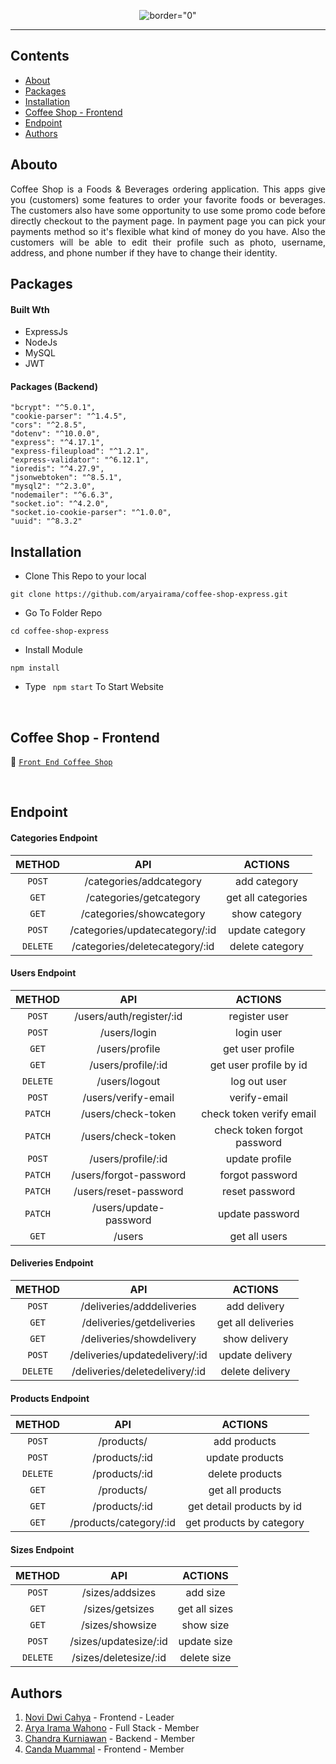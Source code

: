 <p align="center">
     <img src="https://i.postimg.cc/QdVDVtTB/logo.png"   alt= border="0" />

</p>


---


## Contents

- [About](#about)
- [Packages](#Packages)
- [Installation](#installation)
- [Coffee Shop - Frontend](#coffee-shop---frontend)
- [Endpoint](#endpoint)
- [Authors](#authors)

##  Abouto

<p align="justify">Coffee Shop is a Foods & Beverages ordering application. This apps give you (customers) some features to order your favorite foods or beverages. The customers also have some opportunity to use some promo code before directly checkout to the payment page. In payment page you can pick your payments method so it's flexible what kind of money do you have. Also the customers will be able to edit their profile such as photo, username, address, and phone number if they have to change their identity.
</p>

##  Packages


#### Built Wth
- ExpressJs
- NodeJs
- MySQL
- JWT

#### Packages (Backend)
    "bcrypt": "^5.0.1",
    "cookie-parser": "^1.4.5",
    "cors": "^2.8.5",
    "dotenv": "^10.0.0",
    "express": "^4.17.1",
    "express-fileupload": "^1.2.1",
    "express-validator": "^6.12.1",
    "ioredis": "^4.27.9",
    "jsonwebtoken": "^8.5.1",
    "mysql2": "^2.3.0",
    "nodemailer": "^6.6.3",
    "socket.io": "^4.2.0",
    "socket.io-cookie-parser": "^1.0.0",
    "uuid": "^8.3.2"


## Installation

- Clone This Repo to your local

```
git clone https://github.com/aryairama/coffee-shop-express.git
```

- Go To Folder Repo

```
cd coffee-shop-express
```

- Install Module

```
npm install
```

- Type ` npm start` To Start Website

<br/>

## Coffee Shop - Frontend

:rocket: [`Front End Coffee Shop`](https://github.com/dwinovic/coffe-shop-next.git)

<br/>

## Endpoint

#### Categories Endpoint

|  METHOD  |             API             |                    ACTIONS                    |
| :------: | :-------------------------: | :-------------------------------------------: |
|  `POST`  |       /categories/addcategory       |      add category       |
|  `GET`  | /categories/getcategory |  get all categories  |
|  `GET`  |        /categories/showcategory         |        show category     |
|  `POST`  |   /categories/updatecategory/:id    | update category |
|  `DELETE`  |   /categories/deletecategory/:id    | delete category |



#### Users Endpoint

|  METHOD  |             API             |                    ACTIONS                    |
| :------: | :-------------------------: | :-------------------------------------------: |
|  `POST`   |       /users/auth/register/:id       |              register user            |
|  `POST`   |           /users/login     |               login user             |
|  `GET`   |       /users/profile       |              get user profile              |
|  `GET`   |       /users/profile/:id       |              get user profile by id            |
|  `DELETE`   |       /users/logout       |              log out user              |
| `POST` |       /users/verify-email        |            verify-email           |
| `PATCH` |       /users/check-token       |             check token verify email          |
| `PATCH` |       /users/check-token     |             check token forgot password            |
| `POST` |       /users/profile/:id        |             update profile           |
| `PATCH` |       /users/forgot-password        |             forgot password          |
| `PATCH` |       /users/reset-password        |             reset password          |
| `PATCH` |       /users/update-password        |             update password          |
| `GET` |       /users        |             get all users           |


#### Deliveries Endpoint

|  METHOD  |             API             |                    ACTIONS                    |
| :------: | :-------------------------: | :-------------------------------------------: |
|  `POST`  |       /deliveries/adddeliveries       |      add delivery       |
|  `GET`  | /deliveries/getdeliveries |  get all deliveries  |
|  `GET`  |        /deliveries/showdelivery         |        show delivery     |
|  `POST`  |   /deliveries/updatedelivery/:id    | update delivery |
|  `DELETE`  |   /deliveries/deletedelivery/:id    | delete delivery |


#### Products Endpoint

|  METHOD  |             API             |                    ACTIONS                    |
| :------: | :-------------------------: | :-------------------------------------------: |
|  `POST`  |       /products/       |      add products       |
|  `POST`  | /products/:id |  update products  |
|  `DELETE`  |        /products/:id         |      delete products     |
|  `GET`  |   /products/  | get all products |
|  `GET`  |   /products/:id    | get detail products by id |
|  `GET`  |   /products/category/:id    | get products by category |


#### Sizes Endpoint

|  METHOD  |             API             |                    ACTIONS                    |
| :------: | :-------------------------: | :-------------------------------------------: |
|  `POST`  |       /sizes/addsizes       |      add size       |
|  `GET`  | /sizes/getsizes |  get all sizes  |
|  `GET`  |        /sizes/showsize         |        show size     |
|  `POST`  |   /sizes/updatesize/:id    | update size |
|  `DELETE`  |   /sizes/deletesize/:id    | delete size |



## Authors

1. [Novi Dwi Cahya](https://github.com/dwinovic) - Frontend - Leader
2. [Arya Irama Wahono](https://github.com/aryairama) - Full Stack - Member
3. [Chandra Kurniawan](https://github.com/Chandra-Kurnia) - Backend - Member
4. [Canda Muammal](https://github.com/CandaMuammal) - Frontend - Member
